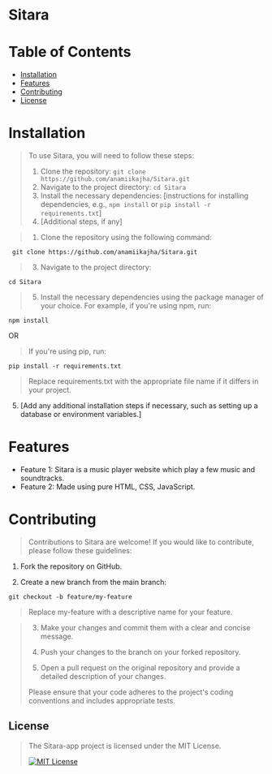 # Sitara
>
# Table of Contents
- [Installation](#installation)
- [Features](#features)
- [Contributing](#contributing)
- [License](#license)

# Installation
>
> To use Sitara, you will need to follow these steps:
>
> 1. Clone the repository: `git clone https://github.com/anamiikajha/Sitara.git`
> 2. Navigate to the project directory: `cd Sitara`
> 3. Install the necessary dependencies: [instructions for installing dependencies, e.g., `npm install` or `pip install -r requirements.txt`]
> 4. [Additional steps, if any]

> 1. Clone the repository using the following command:
```bash:
 git clone https://github.com/anamiikajha/Sitara.git
```
> 3. Navigate to the project directory:
```bash:
cd Sitara
```
> 5. Install the necessary dependencies using the package manager of your choice. For example, if you're using npm, run:
```
npm install
```
OR
> If you're using pip, run:
```
pip install -r requirements.txt
```
> Replace requirements.txt with the appropriate file name if it differs in your project.

5. [Add any additional installation steps if necessary, such as setting up a database or environment variables.]

# Features

- Feature 1: Sitara is a music player website which play a few music and soundtracks.
- Feature 2: Made using pure HTML, CSS, JavaScript.

# Contributing

> Contributions to Sitara are welcome! If you would like to contribute, please follow these guidelines:

1. Fork the repository on GitHub.
  
2. Create a new branch from the main branch:
```bash:
git checkout -b feature/my-feature
```
> Replace my-feature with a descriptive name for your feature.

> 3. Make your changes and commit them with a clear and concise message.
>
> 4. Push your changes to the branch on your forked repository.
>
> 5. Open a pull request on the original repository and provide a detailed description of your changes.
> 
> Please ensure that your code adheres to the project's coding conventions and includes appropriate tests.

## License 
> The Sitara-app project is licensed under the MIT License.
> 
> [![MIT License](https://img.shields.io/badge/license-MIT-blue)](https://github.com/anamiikajha/HTTP-Server-Py/blob/master/LICENSE)

